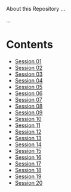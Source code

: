 About this Repository
...

...

# Contents

- [Session 01](Session-01/index.md)
- [Session 02](Session-02/index.md)
- [Session 03](Session-03/index.md)
- [Session 04](Session-04/index.md)
- [Session 05](Session-05/index.md)
- [Session 06](Session-06/index.md)
- [Session 07](Session-07/index.md)
- [Session 08](Session-08/index.md)
- [Session 09](Session-09/index.md)
- [Session 10](Session-10/index.md)
- [Session 11](Session-11/index.md)
- [Session 12](Session-12/index.md)
- [Session 13](Session-13/index.md)
- [Session 14](Session-14/index.md)
- [Session 15](Session-15/index.md)
- [Session 16](Session-16/index.md)
- [Session 17](Session-17/index.md)
- [Session 18](Session-18/index.md)
- [Session 19](Session-19/index.md)
- [Session 20](Session-20/index.md)

